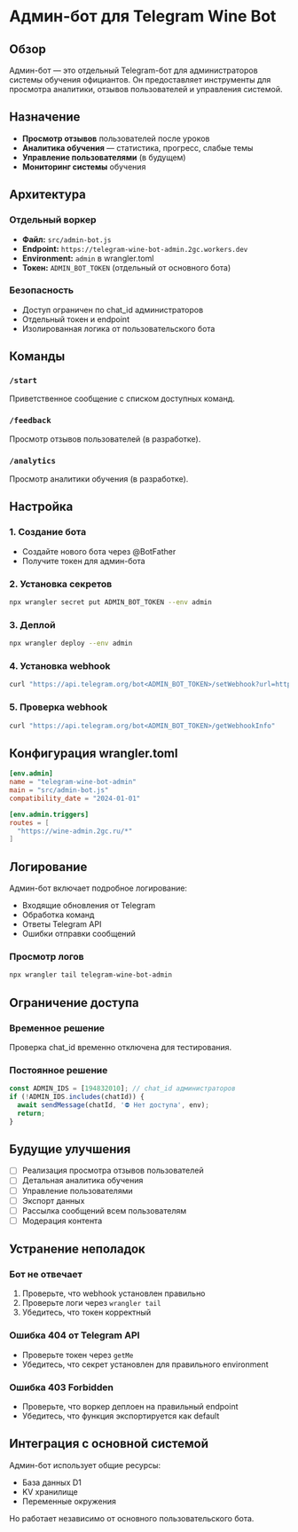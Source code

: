 # Админ-бот для Telegram Wine Bot

## Обзор

Админ-бот — это отдельный Telegram-бот для администраторов системы обучения официантов. Он предоставляет инструменты для просмотра аналитики, отзывов пользователей и управления системой.

## Назначение

- **Просмотр отзывов** пользователей после уроков
- **Аналитика обучения** — статистика, прогресс, слабые темы
- **Управление пользователями** (в будущем)
- **Мониторинг системы** обучения

## Архитектура

### Отдельный воркер
- **Файл:** `src/admin-bot.js`
- **Endpoint:** `https://telegram-wine-bot-admin.2gc.workers.dev`
- **Environment:** `admin` в wrangler.toml
- **Токен:** `ADMIN_BOT_TOKEN` (отдельный от основного бота)

### Безопасность
- Доступ ограничен по chat_id администраторов
- Отдельный токен и endpoint
- Изолированная логика от пользовательского бота

## Команды

### `/start`
Приветственное сообщение с списком доступных команд.

### `/feedback`
Просмотр отзывов пользователей (в разработке).

### `/analytics`
Просмотр аналитики обучения (в разработке).

## Настройка

### 1. Создание бота
- Создайте нового бота через @BotFather
- Получите токен для админ-бота

### 2. Установка секретов
```bash
npx wrangler secret put ADMIN_BOT_TOKEN --env admin
```

### 3. Деплой
```bash
npx wrangler deploy --env admin
```

### 4. Установка webhook
```bash
curl "https://api.telegram.org/bot<ADMIN_BOT_TOKEN>/setWebhook?url=https://telegram-wine-bot-admin.2gc.workers.dev"
```

### 5. Проверка webhook
```bash
curl "https://api.telegram.org/bot<ADMIN_BOT_TOKEN>/getWebhookInfo"
```

## Конфигурация wrangler.toml

```toml
[env.admin]
name = "telegram-wine-bot-admin"
main = "src/admin-bot.js"
compatibility_date = "2024-01-01"

[env.admin.triggers]
routes = [
  "https://wine-admin.2gc.ru/*"
]
```

## Логирование

Админ-бот включает подробное логирование:
- Входящие обновления от Telegram
- Обработка команд
- Ответы Telegram API
- Ошибки отправки сообщений

### Просмотр логов
```bash
npx wrangler tail telegram-wine-bot-admin
```

## Ограничение доступа

### Временное решение
Проверка chat_id временно отключена для тестирования.

### Постоянное решение
```javascript
const ADMIN_IDS = [194832010]; // chat_id администраторов
if (!ADMIN_IDS.includes(chatId)) {
  await sendMessage(chatId, '⛔️ Нет доступа', env);
  return;
}
```

## Будущие улучшения

- [ ] Реализация просмотра отзывов пользователей
- [ ] Детальная аналитика обучения
- [ ] Управление пользователями
- [ ] Экспорт данных
- [ ] Рассылка сообщений всем пользователям
- [ ] Модерация контента

## Устранение неполадок

### Бот не отвечает
1. Проверьте, что webhook установлен правильно
2. Проверьте логи через `wrangler tail`
3. Убедитесь, что токен корректный

### Ошибка 404 от Telegram API
- Проверьте токен через `getMe`
- Убедитесь, что секрет установлен для правильного environment

### Ошибка 403 Forbidden
- Проверьте, что воркер деплоен на правильный endpoint
- Убедитесь, что функция экспортируется как default

## Интеграция с основной системой

Админ-бот использует общие ресурсы:
- База данных D1
- KV хранилище
- Переменные окружения

Но работает независимо от основного пользовательского бота. 